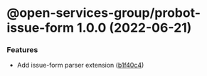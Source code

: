 # @open-services-group/probot-issue-form 1.0.0 (2022-06-21)


### Features

* Add issue-form parser extension ([b1f40c4](https://github.com/open-services-group/probot-extensions/commit/b1f40c442702daa0f890497888541af89b1e4cb7))
